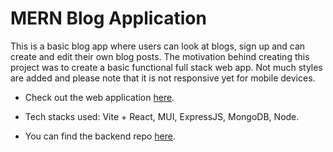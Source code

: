 # MERN Blog Application

This is a basic blog app where users can look at blogs, sign up and can create and edit their own blog posts. The motivation behind creating this project was to create a basic functional full stack web app. Not much styles are added and please note that it is not responsive yet for mobile devices.

- Check out the web application [here](https://mernblogapp-by-krish.netlify.app).

- Tech stacks used: Vite + React, MUI, ExpressJS, MongoDB, Node.
- You can find the backend repo [here](https://github.com/krisgoswami/MERN-Blog-Backend.git).

